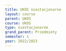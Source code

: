 ```yaml
---
title: UKOS niestacjonarne
layout: course
parent: UKOS
course: UKOS
type: niestacjonarne
grand_parent: Przedmioty
semester: 1
year: 2022/2023
---
```

